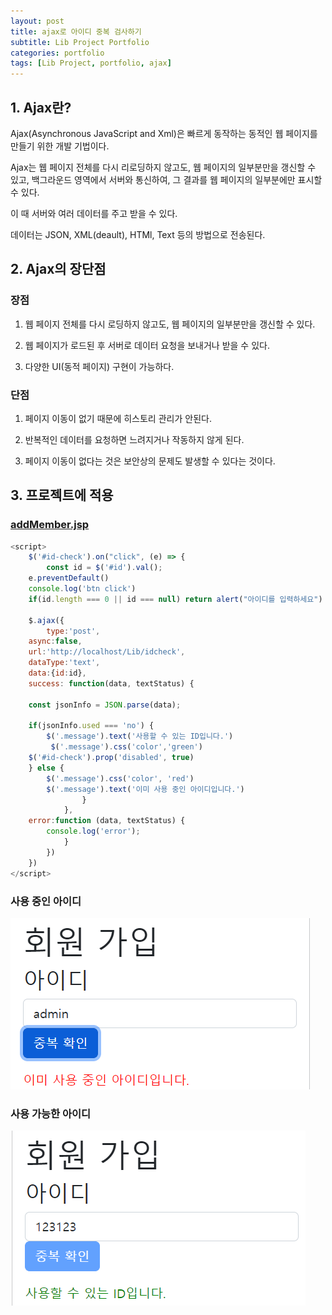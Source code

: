 ```yaml
---
layout: post
title: ajax로 아이디 중복 검사하기
subtitle: Lib Project Portfolio
categories: portfolio
tags: [Lib Project, portfolio, ajax]
---
```


## 1. Ajax란?

Ajax(Asynchronous JavaScript and Xml)은 빠르게 동작하는 동적인 웹 페이지를 만들기 위한 개발 기법이다.

Ajax는 웹 페이지 전체를 다시 리로딩하지 않고도, 웹 페이지의 일부분만을 갱신할 수 있고, 백그라운드 영역에서 서버와 통신하여, 그 결과를 웹 페이지의 일부분에만 표시할 수 있다.

이 때 서버와 여러 데이터를 주고 받을 수 있다.

데이터는 JSON, XML(deault), HTMl, Text 등의 방법으로 전송된다.

## 2. Ajax의 장단점

### 장점
1. 웹 페이지 전체를 다시 로딩하지 않고도, 웹 페이지의 일부분만을 갱신할 수 있다.

2. 웹 페이지가 로드된 후 서버로 데이터 요청을 보내거나 받을 수 있다.

3. 다양한 UI(동적 페이지) 구현이 가능하다.

### 단점
1. 페이지 이동이 없기 때문에 히스토리 관리가 안된다.

2. 반복적인 데이터를 요청하면 느려지거나 작동하지 않게 된다.

3. 페이지 이동이 없다는 것은 보안상의 문제도 발생할 수 있다는 것이다.

## 3. 프로젝트에 적용

### [addMember.jsp](https://github.com/CometAhn/LibProject/blob/master/src/main/webapp/WEB-INF/views/Library/member/addMember.jsp)

``` javascript
<script>
    $('#id-check').on("click", (e) => {
        const id = $('#id').val();
    e.preventDefault()
    console.log('btn click')
    if(id.length === 0 || id === null) return alert("아이디를 입력하세요")

    $.ajax({
        type:'post',
    async:false,
    url:'http://localhost/Lib/idcheck',
    dataType:'text',
    data:{id:id},
    success: function(data, textStatus) {

    const jsonInfo = JSON.parse(data);

    if(jsonInfo.used === 'no') {
        $('.message').text('사용할 수 있는 ID입니다.')
         $('.message').css('color','green')
    $('#id-check').prop('disabled', true)
    } else {
        $('.message').css('color', 'red')
        $('.message').text('이미 사용 중인 아이디입니다.')
                }
            },
    error:function (data, textStatus) {
        console.log('error');
            }
        })
    })
</script>
```

### 사용 중인 아이디
![used](/img/used.png "used")

### 사용 가능한 아이디
![use](/img/use.png "use")